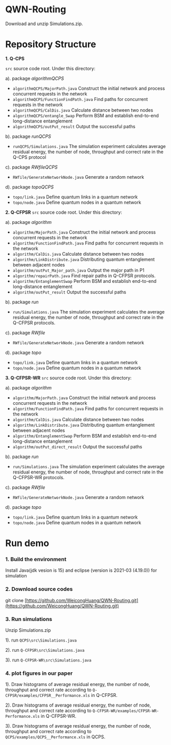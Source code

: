 # QWN-Routing
Download and unzip Simulations.zip.

# Repository Structure

**1. Q-CPS**

`src` source code root. Under this directory:

a). package *algorithmQCPS*
- `algorithmQCPS/MajorPath.java` Construct the initial network and process concurrent requests in the network
- `algorithmQCPS/FunctionFindPath.java` Find paths for concurrent requests in the network
- `algorithmQCPS/CalDis.java` Calculate distance between two nodes
- `algorithmQCPS/entangle_Swap` Perform BSM and establish end-to-end long-distance entanglement
- `algorithmQCPS/outPut_result` Output the successful paths

b). package *runQCPS*
- `runQCPS/Simulations.java` The simulation experiment calculates average residual energy, the number of node, throughput and correct rate in the Q-CPS protocol

c). package *RWfileQCPS*
- `RWfile/GenerateNetworkNode.java` Generate a random network

d). package *topoQCPS*
- `topo/link.java` Define quantum links in a quantum network
- `topo/node.java` Define quantum nodes in a quantum network

**2. Q-CFPSR**
`src` source code root. Under this directory:

a). package *algorithm*
- `algorithm/MajorPath.java` Construct the initial network and process concurrent requests in the network
- `algorithm/FunctionFindPath.java` Find paths for concurrent requests in the network
- `algorithm/CalDis.java` Calculate distance between two nodes
- `algorithm/LinkDistribute.java` Distributing quantum entanglement between adjacent nodes
- `algorithm/outPut_Major_path.java` Output the major path in P1
- `algorithm/repairPath.java` Find repair paths in Q-CFPSR protocols.
- `algorithm/EntanglementSwap` Perform BSM and establish end-to-end long-distance entanglement
- `algorithm/outPut_result` Output the successful paths

b). package *run*
- `run/Simulations.java` The simulation experiment calculates the average residual energy, the number of node, throughput and correct rate in the Q-CFPSR  protocols.

c). package *RWfile*
- `RWfile/GenerateNetworkNode.java` Generate a random network

d). package *topo*
- `topo/link.java` Define quantum links in a quantum network
- `topo/node.java` Define quantum nodes in a quantum network

**3. Q-CFPSR-WR**
`src` source code root. Under this directory:

a). package *algorithm*
- `algorithm/MajorPath.java` Construct the initial network and process concurrent requests in the network
- `algorithm/FunctionFindPath.java` Find paths for concurrent requests in the network
- `algorithm/CalDis.java` Calculate distance between two nodes
- `algorithm/LinkDistribute.java` Distributing quantum entanglement between adjacent nodes
- `algorithm/EntanglementSwap` Perform BSM and establish end-to-end long-distance entanglement
- `algorithm/outPut_direct_result` Output the successful paths

b). package *run*
- `run/Simulations.java` The simulation experiment calculates the average residual energy, the number of node, throughput and correct rate in the Q-CFPSR-WR  protocols.

c). package *RWfile*
- `RWfile/GenerateNetworkNode.java` Generate a random network

d). package *topo*
- `topo/link.java` Define quantum links in a quantum network
- `topo/node.java` Define quantum nodes in a quantum network

# Run demo
### 1. Build the environment
Install Java(jdk vesion is 15) and eclipse (version is 2021-03 (4.19.0)) for simulation

### 2. Download source codes
git clone [https://github.com/WeicongHuang/QWN-Routing.git](https://github.com/WeicongHuang/QWN-Routing.git)

### 3. Run simulations
Unzip Simulations.zip

1). run `QCPS\src\Simulations.java`

2). run `Q-CFPSR\src\Simulations.java`

3). run `Q-CFPSR-WR\src\Simulations.java`
  
### 4. plot figures in our paper
1). Draw histograms of average residual energy, the number of node, throughput and correct rate according to `Q-CFPSR/examples/CFPSR__Performance.xls` in Q-CFPSR.

2). Draw histograms of average residual energy, the number of node, throughput and correct rate according to `Q-CFPSR-WR/examples/CFPSR-WR-Performance.xls` in Q-CFPSR-WR.

3). Draw histograms of average residual energy, the number of node, throughput and correct rate according to `QCPS/examples/QCPS__Performance.xls` in QCPS.
